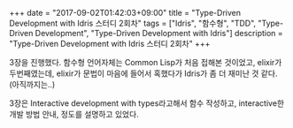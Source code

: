 +++
date = "2017-09-02T01:42:03+09:00"
title = "Type-Driven Development with Idris 스터디 2회차"
tags = ["Idris", "함수형", "TDD", "Type-Driven Development", "Type-Driven Development with Idris"]
description = "Type-Driven Development with Idris 스터디 2회차"
+++

3장을 진행했다. 함수형 언어자체는 Common Lisp가 처음 접해본 것이었고, elixir가 두번째였는데, elixir가 문법이 마음에 들어서 혹했다가 Idris가 좀 더 재미난 것 같다. (아직까지는..)

3장은 Interactive development with types라고해서 함수 작성하고, interactive한 개발 방법 안내, 정도를 설명하고 있었다.